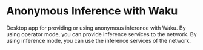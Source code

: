 # Anonymous Inference with Waku

Desktop app for providing or using anonymous inference with Waku. By using operator mode, you can provide inference services to the network. By using inference mode, you can use the inference services of the network.


